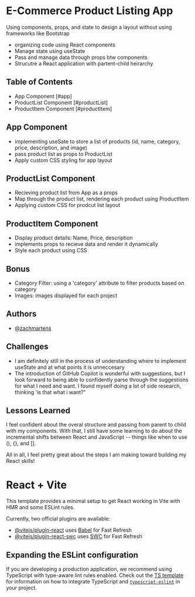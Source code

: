 
# E-Commerce Product Listing App
Using components, props, and state to design a layout without using frameworks like Bootstrap

- organizing code using React components
- Manage state using useState
- Pass and manage data through props btw components
- Strucutre a React application with partent-child heirarchy

## Table of Contents

- App Component [#app]
- ProductList Component [#productList]
- ProductItem Component [#productItem]


## App Component

- implementing useSate to store a list of products (id, name, category, price, description, and image)
- pass product list as props to ProductList
- Apply custom CSS styling for app layout

## ProductList Component

- Recieving product list from App as a props
- Map through the product list, rendering each product using ProductItem
- Applying custom CSS for prodcut list layout


## ProductItem Component

- Display product details: Name, Price, description
- implements props to recieve data and render it dynamically
- Style each product using CSS

## Bonus
- Category Filter: using a 'category' attribute to filter products based on category
- Images: images displayed for each project




## Authors

- [@zachmartens](https://www.github.com/zachmartens)


## Challenges

- I am definitely still in the process of understanding where to implement useState and at what points it is unneccesary
- The introduction of GitHub Copilot is wonderful with suggestions, but I look forward to being able to confidently parse through the suggestions for what I need and want. I found myself doing a lot of side research, thinking 'is that what i want?"


## Lessons Learned

I feel confident about the overal structure and passing from parent to child with my components. With that, I still have some learning to do about the incremental shifts between React and JavaScript -- things like when to use (), {}, and [].

All in all, I feel pretty great about the steps I am making toward building my React skills!




# React + Vite

This template provides a minimal setup to get React working in Vite with HMR and some ESLint rules.

Currently, two official plugins are available:

- [@vitejs/plugin-react](https://github.com/vitejs/vite-plugin-react/blob/main/packages/plugin-react) uses [Babel](https://babeljs.io/) for Fast Refresh
- [@vitejs/plugin-react-swc](https://github.com/vitejs/vite-plugin-react/blob/main/packages/plugin-react-swc) uses [SWC](https://swc.rs/) for Fast Refresh

## Expanding the ESLint configuration

If you are developing a production application, we recommend using TypeScript with type-aware lint rules enabled. Check out the [TS template](https://github.com/vitejs/vite/tree/main/packages/create-vite/template-react-ts) for information on how to integrate TypeScript and [`typescript-eslint`](https://typescript-eslint.io) in your project.
